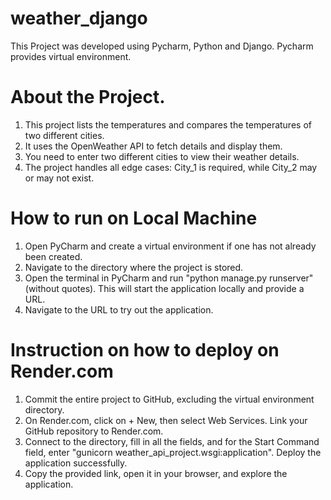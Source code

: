 # weather_django
This Project was developed using Pycharm, Python and Django.
Pycharm provides virtual environment.

# About the Project.
1. This project lists the temperatures and compares the temperatures of two different cities.
2. It uses the OpenWeather API to fetch details and display them.
3. You need to enter two different cities to view their weather details.
4. The project handles all edge cases: City_1 is required, while City_2 may or may not exist.

# How to run on Local Machine
1. Open PyCharm and create a virtual environment if one has not already been created.
2. Navigate to the directory where the project is stored.
3. Open the terminal in PyCharm and run "python manage.py runserver" (without quotes). This will start the application locally and provide a URL.
4. Navigate to the URL to try out the application.

# Instruction on how to deploy on Render.com
1. Commit the entire project to GitHub, excluding the virtual environment directory.
2. On Render.com, click on + New, then select Web Services. Link your GitHub repository to Render.com.
3. Connect to the directory, fill in all the fields, and for the Start Command field, enter "gunicorn weather_api_project.wsgi:application". Deploy the application successfully.
4. Copy the provided link, open it in your browser, and explore the application.

